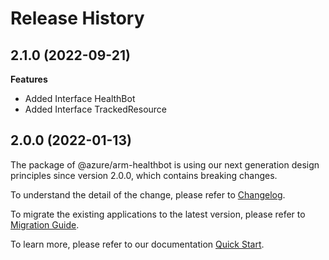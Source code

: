 # Release History
    
## 2.1.0 (2022-09-21)
    
**Features**

  - Added Interface HealthBot
  - Added Interface TrackedResource
    
    
## 2.0.0 (2022-01-13)

The package of @azure/arm-healthbot is using our next generation design principles since version 2.0.0, which contains breaking changes.

To understand the detail of the change, please refer to [Changelog](https://aka.ms/js-track2-changelog).

To migrate the existing applications to the latest version, please refer to [Migration Guide](https://aka.ms/js-track2-migration-guide).

To learn more, please refer to our documentation [Quick Start](https://aka.ms/js-track2-quickstart).

